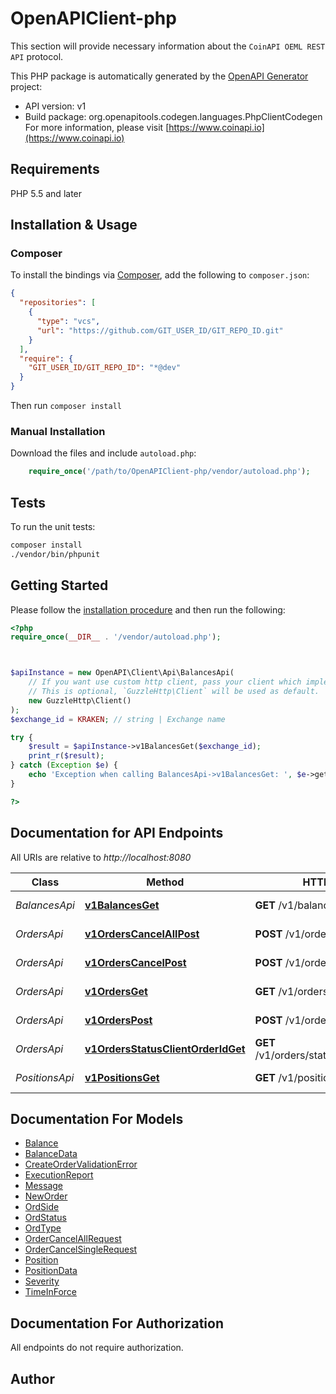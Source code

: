 # OpenAPIClient-php

This section will provide necessary information about the `CoinAPI OEML REST API` protocol.


This PHP package is automatically generated by the [OpenAPI Generator](https://openapi-generator.tech) project:

- API version: v1
- Build package: org.openapitools.codegen.languages.PhpClientCodegen
For more information, please visit [https://www.coinapi.io](https://www.coinapi.io)

## Requirements

PHP 5.5 and later

## Installation & Usage

### Composer

To install the bindings via [Composer](http://getcomposer.org/), add the following to `composer.json`:

```json
{
  "repositories": [
    {
      "type": "vcs",
      "url": "https://github.com/GIT_USER_ID/GIT_REPO_ID.git"
    }
  ],
  "require": {
    "GIT_USER_ID/GIT_REPO_ID": "*@dev"
  }
}
```

Then run `composer install`

### Manual Installation

Download the files and include `autoload.php`:

```php
    require_once('/path/to/OpenAPIClient-php/vendor/autoload.php');
```

## Tests

To run the unit tests:

```bash
composer install
./vendor/bin/phpunit
```

## Getting Started

Please follow the [installation procedure](#installation--usage) and then run the following:

```php
<?php
require_once(__DIR__ . '/vendor/autoload.php');



$apiInstance = new OpenAPI\Client\Api\BalancesApi(
    // If you want use custom http client, pass your client which implements `GuzzleHttp\ClientInterface`.
    // This is optional, `GuzzleHttp\Client` will be used as default.
    new GuzzleHttp\Client()
);
$exchange_id = KRAKEN; // string | Exchange name

try {
    $result = $apiInstance->v1BalancesGet($exchange_id);
    print_r($result);
} catch (Exception $e) {
    echo 'Exception when calling BalancesApi->v1BalancesGet: ', $e->getMessage(), PHP_EOL;
}

?>
```

## Documentation for API Endpoints

All URIs are relative to *http://localhost:8080*

Class | Method | HTTP request | Description
------------ | ------------- | ------------- | -------------
*BalancesApi* | [**v1BalancesGet**](docs/Api/BalancesApi.md#v1balancesget) | **GET** /v1/balances | Get balances
*OrdersApi* | [**v1OrdersCancelAllPost**](docs/Api/OrdersApi.md#v1orderscancelallpost) | **POST** /v1/orders/cancel/all | Cancel all orders
*OrdersApi* | [**v1OrdersCancelPost**](docs/Api/OrdersApi.md#v1orderscancelpost) | **POST** /v1/orders/cancel | Cancel order
*OrdersApi* | [**v1OrdersGet**](docs/Api/OrdersApi.md#v1ordersget) | **GET** /v1/orders | Get all orders
*OrdersApi* | [**v1OrdersPost**](docs/Api/OrdersApi.md#v1orderspost) | **POST** /v1/orders | Create new order
*OrdersApi* | [**v1OrdersStatusClientOrderIdGet**](docs/Api/OrdersApi.md#v1ordersstatusclientorderidget) | **GET** /v1/orders/status/{client_order_id} | Get order status
*PositionsApi* | [**v1PositionsGet**](docs/Api/PositionsApi.md#v1positionsget) | **GET** /v1/positions | Get positions


## Documentation For Models

 - [Balance](docs/Model/Balance.md)
 - [BalanceData](docs/Model/BalanceData.md)
 - [CreateOrderValidationError](docs/Model/CreateOrderValidationError.md)
 - [ExecutionReport](docs/Model/ExecutionReport.md)
 - [Message](docs/Model/Message.md)
 - [NewOrder](docs/Model/NewOrder.md)
 - [OrdSide](docs/Model/OrdSide.md)
 - [OrdStatus](docs/Model/OrdStatus.md)
 - [OrdType](docs/Model/OrdType.md)
 - [OrderCancelAllRequest](docs/Model/OrderCancelAllRequest.md)
 - [OrderCancelSingleRequest](docs/Model/OrderCancelSingleRequest.md)
 - [Position](docs/Model/Position.md)
 - [PositionData](docs/Model/PositionData.md)
 - [Severity](docs/Model/Severity.md)
 - [TimeInForce](docs/Model/TimeInForce.md)


## Documentation For Authorization

All endpoints do not require authorization.

## Author



